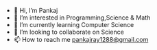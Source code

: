 - 👋 Hi, I’m Pankaj
- 👀 I’m interested in Programming,Science & Math
- 🌱 I’m currently learning Computer Science
- 💞️ I’m looking to collaborate on Science
- 📫 How to reach me pankajray1288@gmail.com


<!---
ak749/ak749 is a ✨ special ✨ repository because its `README.md` (this file) appears on your GitHub profile.
You can click the Preview link to take a look at your changes.
--->
